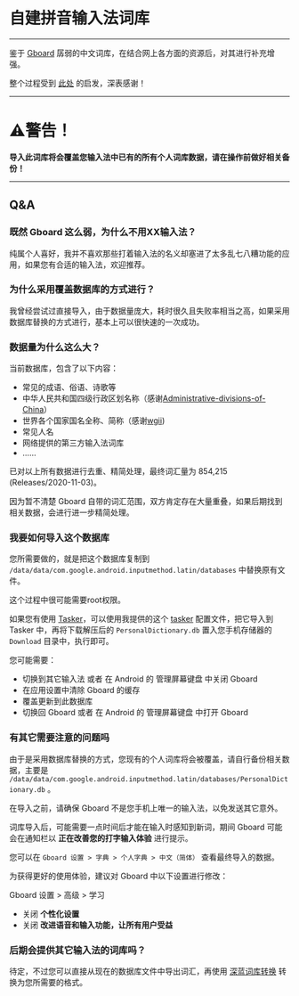 # 自建拼音输入法词库


---

鉴于 [Gboard](https://play.google.com/store/apps/details?id=com.google.android.inputmethod.latin) 孱弱的中文词库，在结合网上各方面的资源后，对其进行补充增强。

整个过程受到 [此处](https://github.com/studyzy/imewlconverter/issues/111) 的启发，深表感谢！

---

# ⚠️警告！

**导入此词库将会覆盖您输入法中已有的所有个人词库数据，请在操作前做好相关备份！**


---

## Q&A

### 既然 Gboard 这么弱，为什么不用XX输入法？

纯属个人喜好，我并不喜欢那些打着输入法的名义却塞进了太多乱七八糟功能的应用，如果您有合适的输入法，欢迎推荐。


### 为什么采用覆盖数据库的方式进行？

我曾经尝试过直接导入，由于数据量庞大，耗时很久且失败率相当之高，如果采用数据库替换的方式进行，基本上可以很快速的一次成功。


### 数据量为什么这么大？

当前数据库，包含了以下内容：

* 常见的成语、俗语、诗歌等
* 中华人民共和国四级行政区划名称（感谢[Administrative-divisions-of-China](https://github.com/modood/Administrative-divisions-of-China)）
* 世界各个国家国名全称、简称（感谢[wgii](https://github.com/occultskyrong/wgii))
* 常见人名
* 网络提供的第三方输入法词库
* ……

已对以上所有数据进行去重、精简处理，最终词汇量为 854,215 (Releases/2020-11-03)。
  
因为暂不清楚 Gboard 自带的词汇范围，双方肯定存在大量重叠，如果后期找到相关数据，会进行进一步精简处理。


### 我要如何导入这个数据库

您所需要做的，就是把这个数据库复制到 `/data/data/com.google.android.inputmethod.latin/databases` 中替换原有文件。
  
这个过程中很可能需要root权限。
  
如果您有使用 [Tasker](https://play.google.com/store/apps/details?id=net.dinglisch.android.taskerm)，可以使用我提供的这个 [tasker](https://raw.githubusercontent.com/wuhgit/CustomPinyinDictionary/main/tasker/Tasker_Gboard%E5%AF%BC%E5%85%A5%E8%AF%8D%E5%BA%93.tsk.xml) 配置文件，把它导入到 Tasker 中，再将下载解压后的 `PersonalDictionary.db` 置入您手机存储器的 `Download` 目录中，执行即可。


您可能需要：


- 切换到其它输入法 或者 在 Android 的 管理屏幕键盘 中关闭 Gboard
- 在应用设置中清除 Gboard 的缓存
- 覆盖更新到此数据库
- 切换回 Gboard 或者 在 Android 的 管理屏幕键盘 中打开 Gboard


### 有其它需要注意的问题吗

由于是采用数据库替换的方式，您现有的个人词库将会被覆盖，请自行备份相关数据，主要是 `/data/data/com.google.android.inputmethod.latin/databases/PersonalDictionary.db` 。
  
在导入之前，请确保 Gboard 不是您手机上唯一的输入法，以免发送其它意外。
  
词库导入后，可能需要一点时间后才能在输入时感知到新词，期间 Gboard 可能会在通知栏以 **正在改善您的打字输入体验** 进行提示。
  
您可以在 `Gboard 设置 > 字典 > 个人字典 > 中文（简体）` 查看最终导入的数据。

为获得更好的使用体验，建议对 Gboard 中以下设置进行修改：


Gboard 设置 > 高级 > 学习

- 关闭 **个性化设置**
- 关闭 **改进语音和输入功能，让所有用户受益**


### 后期会提供其它输入法的词库吗？

待定，不过您可以直接从现在的数据库文件中导出词汇，再使用 [深蓝词库转换](https://github.com/studyzy/imewlconverter) 转换为您所需要的格式。
